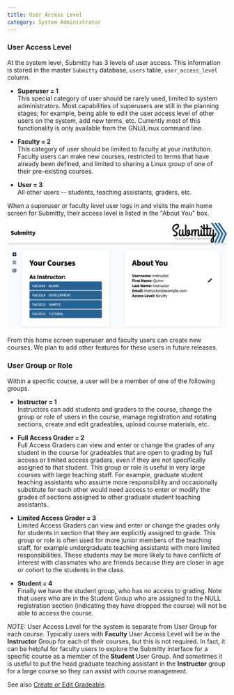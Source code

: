 ```yaml
---
title: User Access Level
category: System Administrator
---
```


### User Access Level

At the system level, Submitty has 3 levels of user access.  This
information is stored in the master `Submitty` database, `users`
table, `user_access_level` column.

* **Superuser = 1**  
    This special category of user should be rarely
    used, limited to system administrators.  Most capabilities of
    superusers are still in the planning stages; for example, being
    able to edit the user access level of other users on the system,
    add new terms, etc.  Currently most of this functionality is only
    available from the GNU/Linux command line.

* **Faculty = 2**  
    This category of user should be limited to faculty
    at your institution.  Faculty users can make new courses,
    restricted to terms that have already been defined, and
    limited to sharing a Linux group of one of their pre-existing
    courses.

* **User = 3**  
    All other users -- students, teaching assistants,
    graders, etc.

When a superuser or faculty level user logs in and visits the main
home screen for Submitty, their access level is listed in the "About
You" box.

![](/images/access_level.png)

From this home screen superuser and faculty users can create new
courses.  We plan to add other features for these users in future
releases.


### User Group or Role

Within a specific course, a user will be a member of one of the
following groups.

* **Instructor = 1**  
    Instructors can add students and graders to the
    course, change the group or role of users in the course, manage 
    registration and rotating sections, create and edit gradeables,
    upload course materials, etc.

* **Full Access Grader = 2**  
    Full Access Graders can view and enter or change the grades of any
    student in the course for gradeables that are open to grading by
    full access or limited access graders, even if they are not
    specifically assigned to that student.  This group or role is
    useful in very large courses with large teaching staff.  For
    example, graduate student teaching assistants who assume more
    responsibility and occasionally substitute for each other would
    need access to enter or modify the grades of sections assigned to
    other graduate student teaching assistants.

* **Limited Access Grader = 3**  
    Limited Access Graders can view and enter or change the grades
    only for students in section that they are explicitly assigned to
    grade.  This group or role is often used for more junior members
    of the teaching staff, for example undergraduate teaching
    assistants with more limited responsibilities.  These students may
    be more likely to have conflicts of interest with classmates who are friends
    because they are closer in age or cohort to the students in the
    class. 

* **Student = 4**  
    Finally we have the student group, who has no access to grading.
    Note that users who are in the Student Group who are assigned to the NULL
    registration section (indicating they have dropped the course)
    will not be able to access the course.


_NOTE:_ User Access Level for the system is separate from User Group
for each course.  Typically users with **Faculty** User Access Level
will be in the **Instructor** Group for each of their courses, but
this is not required.  In fact, it can be helpful for faculty users
to explore the Submitty interface for a specific course as a member of
the **Student** User Group.  And sometimes it is useful to put the
head graduate teaching assistant in the **Instructor** group for a
large course so they can assist with course management.

See also [Create or Edit Gradeable](../instructor/create_edit_gradeable#grading-user-groups).
